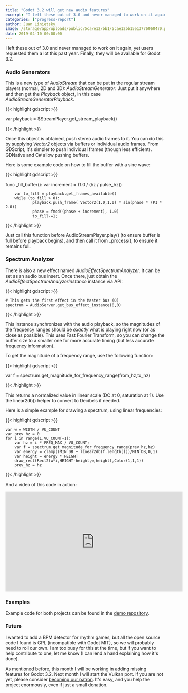 ```yaml
---
title: "Godot 3.2 will get new audio features"
excerpt: "I left these out of 3.0 and never managed to work on it again, yet users requested them a lot this past year. Finally, they will be available for Godot 3.2."
categories: ["progress-report"]
author: Juan Linietsky
image: /storage/app/uploads/public/5ca/e12/bb1/5cae12bb15e13776060470.png
date: 2019-04-10 00:00:00
---
```


I left these out of 3.0 and never managed to work on it again, yet users requested them a lot this past year. Finally, they will be available for Godot 3.2.


### Audio Generators

This is a new type of *AudioStream* that can be put in the regular stream players (normal, 2D and 3D): *AudioStreamGenerator*. Just put it anywhere and then get the *Playback* object, in this case *AudioStreamGeneratorPlayback*.

{{< highlight gdscript >}}

var playback = $StreamPlayer.get_stream_playback()

{{< /highlight >}}

Once this object is obtained, push stereo audio frames to it. You can do this by supplying *Vector2* objects via buffers or individual audio frames. From GDScript, it's simpler to push individual frames (though less efficient). GDNative and C# allow pushing buffers.

Here is some example code on how to fill the buffer with a sine wave:

{{< highlight gdscript >}}

func _fill_buffer():
        var increment = (1.0 / (hz / pulse_hz))

        var to_fill = playback.get_frames_available()
        while (to_fill > 0):
                playback.push_frame( Vector2(1.0,1.0) * sin(phase * (PI * 2.0))
                phase = fmod((phase + increment), 1.0)
                to_fill-=1;


{{< /highlight >}}

Just call this function before AudioStreamPlayer.play() (to ensure buffer is full before playback begins),
and then call it from _process(), to ensure it remains full.


### Spectrum Analyzer

There is also a new effect named *AudioEffectSpectrumAnalyzer*. It can be set as an audio bus insert. Once there, just obtain the *AudioEffectSpectrumAnalyzerInstance* instance via API:

{{< highlight gdscript >}}

    # This gets the first effect in the Master bus (0)
    spectrum = AudioServer.get_bus_effect_instance(0,0)


{{< /highlight >}}

This instance synchronizes with the audio playback, so the magnitudes of the frequency ranges should be *exactly* what is playing right now (or as close as possible). This uses Fast Fourier Transform, so you can change the buffer size to a smaller one for more accurate timing (but less accurate frequency information).

To get the magnitude of a frequency range, use the following function:

{{< highlight gdscript >}}

var f = spectrum.get_magnitude_for_frequency_range(from_hz,to_hz)

{{< /highlight >}}

This returns a normalized value in linear scale (DC at 0, saturation at 1). Use the linear2db() helper to convert to Decibels if needed.

Here is a simple example for drawing a spectrum, using linear frequencies:

{{< highlight gdscript >}}

    var w = WIDTH / VU_COUNT
    var prev_hz = 0
    for i in range(1,VU_COUNT+1):
        var hz = i * FREQ_MAX / VU_COUNT;
        var f = spectrum.get_magnitude_for_frequency_range(prev_hz,hz)
        var energy = clamp((MIN_DB + linear2db(f.length()))/MIN_DB,0,1)
        var height = energy * HEIGHT
        draw_rect(Rect2(w*i,HEIGHT-height,w,height),Color(1,1,1))
        prev_hz = hz



{{< /highlight >}}

And a video of this code in action:

<iframe width="560" height="315" src="https://www.youtube.com/embed/5z9uuU0xVX4" frameborder="0" allow="accelerometer; autoplay; encrypted-media; gyroscope; picture-in-picture" allowfullscreen></iframe>

### Examples

Example code for both projects can be found in the [demo repository](https://github.com/godotengine/godot-demo-projects/tree/master/audio).


### Future

I wanted to add a BPM detector for rhythm games, but all the open source code I found is GPL (incompatible with Godot MIT), so we will probably need to roll our own. I am too busy for this at the time, but if you want to help contribute to one, let me know (I can lend a hand explaining how it's done).

As mentioned before, this month I will be working in adding missing features for Godot 3.2. Next month I will start the Vulkan port. If you are not yet, please consider [becoming our patron](https://www.patreon.com/godotengine). It's easy, and you help the project enormously, even if just a small donation.
